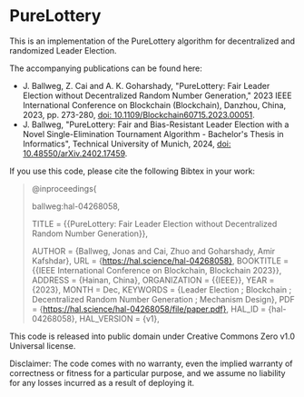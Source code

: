 # PureLottery
This is an implementation of the PureLottery algorithm for decentralized and randomized Leader Election.

The accompanying publications can be found here:
- J. Ballweg, Z. Cai and A. K. Goharshady, "PureLottery: Fair Leader Election without Decentralized Random Number Generation," 2023 IEEE International Conference on Blockchain (Blockchain), Danzhou, China, 2023, pp. 273-280, [doi: 10.1109/Blockchain60715.2023.00051](https://doi.org/10.1109/Blockchain60715.2023.00051).
- J. Ballweg, "PureLottery: Fair and Bias-Resistant Leader Election with a Novel Single-Elimination Tournament Algorithm - Bachelor's Thesis in Informatics", Technical University of Munich, 2024, [doi: 10.48550/arXiv.2402.17459](https://doi.org/10.48550/arXiv.2402.17459).

If you use this code, please cite the following Bibtex in your work:

> @inproceedings{
> 
> ballweg:hal-04268058,
> 
> TITLE = {{PureLottery: Fair Leader Election without Decentralized Random Number Generation}},
> 
> AUTHOR = {Ballweg, Jonas and Cai, Zhuo and Goharshady, Amir Kafshdar},
  URL = {https://hal.science/hal-04268058},
  BOOKTITLE = {{IEEE International Conference on Blockchain, Blockchain 2023}},
  ADDRESS = {Hainan, China},
  ORGANIZATION = {{IEEE}},
  YEAR = {2023},
  MONTH = Dec,
  KEYWORDS = {Leader Election ; Blockchain ; Decentralized Random Number Generation ; Mechanism Design},
  PDF = {https://hal.science/hal-04268058/file/paper.pdf},
  HAL_ID = {hal-04268058},
  HAL_VERSION = {v1},


This code is released into public domain under Creative Commons Zero v1.0 Universal license.

Disclaimer: 
The code comes with no warranty, even the implied warranty of correctness 
or fitness for a particular purpose, and we assume no liability for any losses incurred 
as a result of deploying it. 
